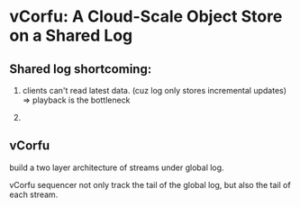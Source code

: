 # vCorfu: A Cloud-Scale Object Store on a Shared Log

## Shared log shortcoming:

1. clients can't read latest data. (cuz log only stores incremental updates) => playback is the bottleneck

2. 


## vCorfu

build a two layer architecture of streams under global log.

vCorfu sequencer not only track the tail of the global log, but also the tail of each stream.
